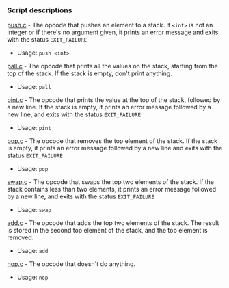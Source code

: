 ### Script descriptions
[push.c](https://github.com/chelseyqc/holbertonschool-monty/blob/master/push.c) - The opcode that pushes an element to a stack. If `<int>` is not an integer or if there's no argument given, it prints an error message and exits with the status `EXIT_FAILURE`
- Usage: `push <int>`

[pall.c](https://github.com/chelseyqc/holbertonschool-monty/blob/master/pall.c) - The opcode that prints all the values on the stack, starting from the top of the stack. If the stack is empty, don't print anything.
- Usage: `pall`

[pint.c](https://github.com/chelseyqc/holbertonschool-monty/blob/master/pint.c) - The opcode that prints the value at the top of the stack, followed by a new line. If the stack is empty, it prints an error message followed by a new line, and exits with the status `EXIT_FAILURE`
- Usage: `pint`

[pop.c](https://github.com/chelseyqc/holbertonschool-monty/blob/master/pop.c) - The opcode that removes the top element of the stack. If the stack is empty, it prints an error message followed by a new line and exits with the status `EXIT_FAILURE`
- Usage: `pop`

[swap.c](https://github.com/chelseyqc/holbertonschool-monty/blob/master/swap.c) - The opcode that swaps the top two elements of the stack. If the stack contains less than two elements, it prints an error message followed by a new line, and exits with the status `EXIT_FAILURE`
- Usage: `swap`

[add.c](https://github.com/chelseyqc/holbertonschool-monty/blob/master/add.c) - The opcode that adds the top two elements of the stack. The result is stored in the second top element of the stack, and the top element is removed. 
- Usage: `add`

[nop.c](https://github.com/chelseyqc/holbertonschool-monty/blob/master/nop.c) - The opcode that doesn't do anything.
- Usage: `nop`
